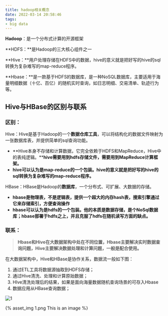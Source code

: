 ```yaml
---
title: hadoop相关概念
date: 2022-03-14 20:58:46
tags:
- big data
---
```


**Hadoop**：是一个分布式计算的开源框架

**HDFS：**是Hadoop的三大核心组件之一

**Hive：**用户处理存储在HDFS中的数据，hive的意义就是把好写的hive的sql转换为复杂难写的map-reduce程序。

**Hbase：**是一款基于HDFS的数据库，是一种NoSQL数据库，主要适用于海量明细数据（十亿、百亿）的随机实时查询，如日志明细、交易清单、轨迹行为等。

## **Hive与HBase的区别与联系**

### **区别：**

Hive：Hive是基于Hadoop的一个**数据仓库工具**，可以将结构化的数据文件映射为一张数据库表，并提供简单的sql查询功能。

- **Hive本身不存储和计算数据，它完全依赖于HDFS和MapReduce，Hive中的表纯逻辑。****hive需要用到hdfs存储文件，需要用到MapReduce计算框架。**
- **hive可以认为是map-reduce的一个包装。hive的意义就是把好写的hive的sql转换为复杂难写的map-reduce程序。**

HBase：HBase是Hadoop的**数据库**，一个分布式、可扩展、大数据的存储。

- **hbase是物理表，不是逻辑表，提供一个超大的内存hash表，搜索引擎通过它来存储索引，方便查询操作**
- **hbase可以认为是hdfs的一个包装。他的本质是数据存储，是个NoSql数据库；hbase部署于hdfs之上，并且克服了hdfs在随机读写方面的缺点。**

### **联系：**

> **Hbase和Hive在大数据架构中处在不同位置，Hbase主要解决实时数据查询问题，Hive主要解决数据处理和计算问题，一般是配合使用。**

在大数据架构中，Hive和HBase是协作关系，数据流一般如下图：

1. 通过ETL工具将数据源抽取到HDFS存储；
2. 通过Hive清洗、处理和计算原始数据；
3. HIve清洗处理后的结果，如果是面向海量数据随机查询场景的可存入Hbase
4. 数据应用从HBase查询数据；

![1](1.png)


{% asset_img 1.png This is an image %}